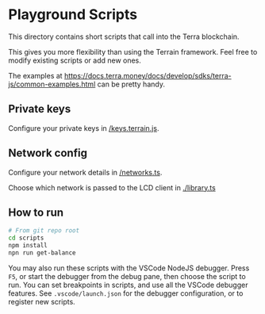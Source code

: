 # Playground Scripts

This directory contains short scripts that call into the Terra blockchain.

This gives you more flexibility than using the Terrain framework. Feel free to
modify existing scripts or add new ones.

The examples at https://docs.terra.money/docs/develop/sdks/terra-js/common-examples.html can be pretty handy.


## Private keys

Configure your private keys in [/keys.terrain.js](/keys.terrain.js).

## Network config

Configure your network details in [/networks.ts](/networks.ts).

Choose which network is passed to the LCD client in [./library.ts](./library.ts)

## How to run

```bash
# From git repo root
cd scripts
npm install
npn run get-balance
```


You may also run these scripts with the VSCode NodeJS debugger. Press `F5`, or start the debugger from the debug pane, then choose the script to run. You can set breakpoints in scripts, and use all the VSCode debugger features. See `.vscode/launch.json` for the debugger configuration, or to register new scripts.
